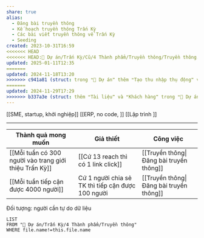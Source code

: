 ```yaml
---
share: true
alias:
  - Đăng bài truyền thông
  - Kế hoạch truyền thông Trấn Kỳ
  - Các bài viết truyền thông về Trấn Kỳ
  - Seeding
created: 2023-10-31T16:59
<<<<<<< HEAD
<<<<<<< HEAD:📐 Dự án/Trấn Kỳ/Cũ/4 Thành phẩm/Truyền thông/Truyền thông.md
updated: 2025-01-11T12:35
=======
updated: 2024-11-18T13:20
>>>>>>> c941a81 (struct: trong ❝📐 Dự án❞ thêm ❝Tạo thu nhập thụ động❞ và ❝Tự động hoá❞):📐 Dự án/Tự động hoá/Trấn Kỳ/Cũ/4 Thành phẩm/Truyền thông/Truyền thông.md
=======
updated: 2024-11-29T17:29
>>>>>>> b337a3e (struct: thêm ❝Tài liệu❞ và ❝Khách hàng❞ trong ❝📐 Dự án/Giúp nhau thoát nợ/❞)
---
```


[[SME, startup, khởi nghiệp]]
[[ERP, no code, ]] 
[[Lập trình ]] 

----

| Thành quả mong muốn                                    | Giả thiết                                         | Công việc                               |
| ------------------------------------------------------ | ------------------------------------------------- | --------------------------------------- |
| [[Mỗi tuần có 300 người vào trang giới thiệu Trấn Kỳ]] | [[Cứ 13 reach thì có 1 link click]]               | [[Truyền thông\|Đăng bài truyền thông]] |
| [[Mỗi tuần tiếp cận được 4000 người]]                  | Cứ 1 người chia sẻ TK thì tiếp cận được 100 người | [[Truyền thông\|Đăng bài truyền thông]] |


Đối tượng: người cần tự do dữ liệu

```dataview
LIST 
FROM "📐 Dự án/Trấn Kỳ/4 Thành phẩm/Truyền thông" 
WHERE file.name!=this.file.name
```
